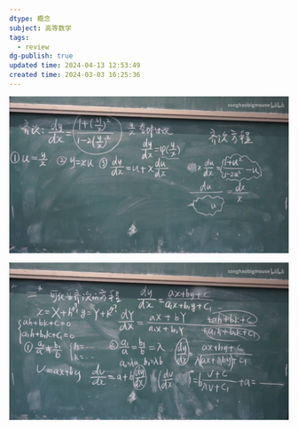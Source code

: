 ```yaml
---
dtype: 概念
subject: 高等数学
tags:
  - review
dg-publish: true
updated time: 2024-04-13 12:53:49
created time: 2024-03-03 16:25:36
---
```

![image.png](https://raw.githubusercontent.com/RainbowRain9/PicGo/master/202403031628299.png)

![image.png](https://raw.githubusercontent.com/RainbowRain9/PicGo/master/202403031646856.png)
